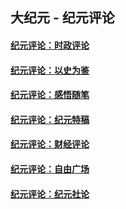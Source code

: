## 大纪元 - 纪元评论

#### [纪元评论：时政评论](indexes/nsc1025/README.md?01090330)
#### [纪元评论：以史为鉴](indexes/nsc1028/README.md?01090330)
#### [纪元评论：感悟随笔](indexes/nsc1035/README.md?01090330)
#### [纪元评论：纪元特稿](indexes/nsc424/README.md?01090330)
#### [纪元评论：财经评论](indexes/nsc1026/README.md?01090330)
#### [纪元评论：自由广场](indexes/nsc993/README.md?01090330)
#### [纪元评论：纪元社论](indexes/nsc422/README.md?01090330)
